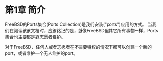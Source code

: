 # 第1章 简介

FreeBSD的Ports集合(Ports Collection)是我们安装("ports")应用的方式。 当我们在阅读该该文档时，应该铭记的是，就像FreeBSD里其它所有事物一样，Ports集合也主要都是靠志愿者维护。

对于FreeBSD，任何人或者志愿者在不需要特权的情况下都可以创建一个新的port，或者维护一个无人维护的port。
